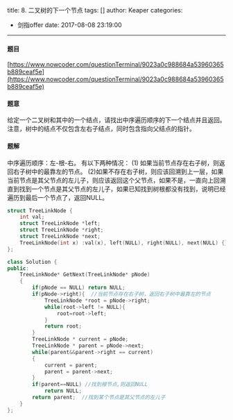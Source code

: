 title: 8. 二叉树的下一个节点
tags: []
author: Keaper
categories:
  - 剑指offer
date: 2017-08-08 23:19:00
---
#### 题目
[https://www.nowcoder.com/questionTerminal/9023a0c988684a53960365b889ceaf5e](https://www.nowcoder.com/questionTerminal/9023a0c988684a53960365b889ceaf5e)
#### 题意
给定一个二叉树和其中的一个结点，请找出中序遍历顺序的下一个结点并且返回。注意，树中的结点不仅包含左右子结点，同时包含指向父结点的指针。
#### 题解
中序遍历顺序：左-根-右。
有以下两种情况：
(1) 如果当前节点存在右子树，则返回右子树中的最靠左的节点。
(2)如果不存在右子树，则应该回溯到上一层，如果当前节点是其父节点的左儿子，则应该返回这个父节点，如果不是，一直向上回溯直到找到一个节点是其父节点的左儿子，如果已知找到树根都没有找到，说明已经遍历到最后一个节点了，返回NULL。
```cpp
struct TreeLinkNode {
    int val;
    struct TreeLinkNode *left;
    struct TreeLinkNode *right;
    struct TreeLinkNode *next;
    TreeLinkNode(int x) :val(x), left(NULL), right(NULL), next(NULL) {}
};

class Solution {
public:
    TreeLinkNode* GetNext(TreeLinkNode* pNode)
    {
        if(pNode == NULL) return NULL;
        if(pNode->right){  //当前节点存在右子树，返回右子树中最靠左的节点
            TreeLinkNode *root = pNode->right;
            while(root->left != NULL){
                root=root->left;
            }
            return root;
        }
        TreeLinkNode * current = pNode;
        TreeLinkNode * parent = pNode->next;
        while(parent&&parent->right == current)
        {
            current = parent;
            parent = parent->next;
        }
        if(parent==NULL) //找到根节点,则返回NULL
            return NULL;
        return parent;  //找到某个节点是其父节点的左儿子
    }
};
```